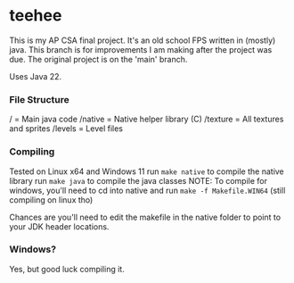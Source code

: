 # teehee
This is my AP CSA final project. It's an old school FPS written in (mostly) java.
This branch is for improvements I am making after the project was due. The original project is on the 'main' branch.

Uses Java 22.

### File Structure
/ = Main java code
/native = Native helper library (C)
/texture = All textures and sprites
/levels = Level files

### Compiling
Tested on Linux x64 and Windows 11
run `make native` to compile the native library
run `make java` to compile the java classes
NOTE: To compile for windows, you'll need to cd into native and run `make -f Makefile.WIN64` (still compiling on linux tho)

Chances are you'll need to edit the makefile in the native folder to point to your JDK header locations.

### Windows?
Yes, but good luck compiling it.